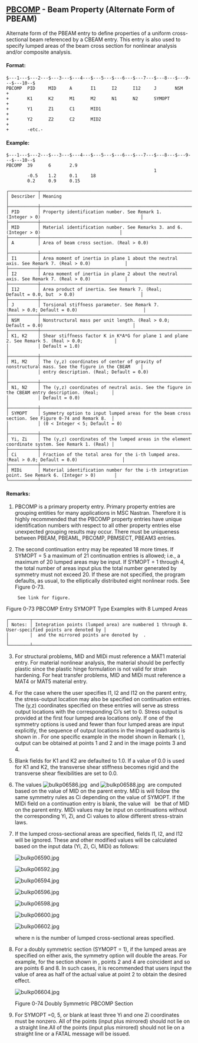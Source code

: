 ## [PBCOMP](https://help.hexagonmi.com/bundle/MSC_Nastran_2022.4/page/Nastran_Combined_Book/qrg/bulkp/TOC.PBCOMP.xhtml) - Beam Property (Alternate Form of PBEAM)

Alternate form of the PBEAM entry to define properties of a uniform cross-sectional beam referenced by a CBEAM entry. This entry is also used to specify lumped areas of the beam cross section for nonlinear analysis and/or composite analysis.

#### Format:

```nastran
$---1---$---2---$---3---$---4---$---5---$---6---$---7---$---8---$---9---$---10--$
PBCOMP  PID     MID     A       I1      I2      I12     J       NSM     +       
+       K1      K2      M1      M2      N1      N2      SYMOPT          +       
+       Y1      Z1      C1      MID1                                    +       
+       Y2      Z2      C2      MID2                                    +       
+       -etc.-                                                                  
```

#### Example:

```nastran
$---1---$---2---$---3---$---4---$---5---$---6---$---7---$---8---$---9---$---10--$
PBCOMP  39      6       2.9                                                     
                                                        1                       
        -0.5    1.2     0.1     18                                              
        0.2     0.9     0.15                                                    
```

```text
┌───────────┬──────────────────────────────────────────────────────────────────────────────────────────────────┐
│ Describer │ Meaning                                                                                          │
├───────────┼──────────────────────────────────────────────────────────────────────────────────────────────────┤
│ PID       │ Property identification number. See Remark 1. (Integer > 0)                                      │
├───────────┼──────────────────────────────────────────────────────────────────────────────────────────────────┤
│ MID       │ Material identification number. See Remarks 3. and 6. (Integer > 0)                              │
├───────────┼──────────────────────────────────────────────────────────────────────────────────────────────────┤
│ A         │ Area of beam cross section. (Real > 0.0)                                                         │
├───────────┼──────────────────────────────────────────────────────────────────────────────────────────────────┤
│ I1        │ Area moment of inertia in plane 1 about the neutral axis. See Remark 7. (Real > 0.0)             │
├───────────┼──────────────────────────────────────────────────────────────────────────────────────────────────┤
│ I2        │ Area moment of inertia in plane 2 about the neutral axis. See Remark 7. (Real > 0.0)             │
├───────────┼──────────────────────────────────────────────────────────────────────────────────────────────────┤
│ I12       │ Area product of inertia. See Remark 7. (Real; Default = 0.0, but  > 0.0)                         │
├───────────┼──────────────────────────────────────────────────────────────────────────────────────────────────┤
│ J         │ Torsional stiffness parameter. See Remark 7. (Real > 0.0; Default = 0.0)                         │
├───────────┼──────────────────────────────────────────────────────────────────────────────────────────────────┤
│ NSM       │ Nonstructural mass per unit length. (Real > 0.0; Default = 0.0)                                  │
├───────────┼──────────────────────────────────────────────────────────────────────────────────────────────────┤
│ K1, K2    │ Shear stiffness factor K in K*A*G for plane 1 and plane 2. See Remark 5. (Real > 0.0;            │
│           │ Default = 1.0)                                                                                   │
├───────────┼──────────────────────────────────────────────────────────────────────────────────────────────────┤
│ M1, M2    │ The (y,z) coordinates of center of gravity of nonstructural mass. See the figure in the CBEAM    │
│           │ entry description. (Real; Default = 0.0)                                                         │
├───────────┼──────────────────────────────────────────────────────────────────────────────────────────────────┤
│ N1, N2    │ The (y,z) coordinates of neutral axis. See the figure in the CBEAM entry description. (Real;     │
│           │ Default = 0.0)                                                                                   │
├───────────┼──────────────────────────────────────────────────────────────────────────────────────────────────┤
│ SYMOPT    │ Symmetry option to input lumped areas for the beam cross section. See Figure 0-74 and Remark 8.  │
│           │ (0 < Integer < 5; Default = 0)                                                                   │
├───────────┼──────────────────────────────────────────────────────────────────────────────────────────────────┤
│ Yi, Zi    │ The (y,z) coordinates of the lumped areas in the element coordinate system. See Remark 1. (Real) │
├───────────┼──────────────────────────────────────────────────────────────────────────────────────────────────┤
│ Ci        │ Fraction of the total area for the i-th lumped area. (Real > 0.0; Default = 0.0)                 │
├───────────┼──────────────────────────────────────────────────────────────────────────────────────────────────┤
│ MIDi      │ Material identification number for the i-th integration point. See Remark 6. (Integer > 0)       │
└───────────┴──────────────────────────────────────────────────────────────────────────────────────────────────┘
```

#### Remarks:

1. PBCOMP is a primary property entry. Primary property entries are grouping entities for many applications in MSC Nastran. Therefore it is highly recommended that the PBCOMP property entries have unique identification numbers with respect to all other property entries else unexpected grouping results may occur. There must be uniqueness between PBEAM, PBEAML, PBCOMP, PBMSECT, PBEAM3 entries.
2. The second continuation entry may be repeated 18 more times. If SYMOPT = 5 a maximum of 21 continuation entries is allowed; i.e., a maximum of 20 lumped areas may be input. If SYMOPT = 1 through 4, the total number of areas input plus the total number generated by symmetry must not exceed 20. If these are not specified, the program defaults, as usual, to the elliptically distributed eight nonlinear rods. See Figure 0-73.

        See link for figure.

Figure 0-73   PBCOMP Entry SYMOPT Type Examples with 8 Lumped Areas

```text
┌────────┬─────────────────────────────────────────────────────────────────────────────────────────────────┐
│ Notes: │ Integration points (lumped area) are numbered 1 through 8. User-specified points are denoted by │
│        │  and the mirrored points are denoted by  .                                                      │
└────────┴─────────────────────────────────────────────────────────────────────────────────────────────────┘
```

3. For structural problems, MID and MIDi must reference a MAT1 material entry. For material nonlinear analysis, the material should be perfectly plastic since the plastic hinge formulation is not valid for strain hardening. For heat transfer problems, MID and MIDi must reference a MAT4 or MAT5 material entry.
4. For the case where the user specifies I1, I2 and I12 on the parent entry, the stress-output location may also be specified on continuation entries. The (y,z) coordinates specified on these entries will serve as stress output locations with the corresponding Ci’s set to 0. Stress output is provided at the first four lumped area locations only. If one of the symmetry options is used and fewer than four lumped areas are input explicitly, the sequence of output locations in the imaged quadrants is shown in  . For one specific example in the model shown in Remark   ( ), output can be obtained at points 1 and 2 and in the image points 3 and 4.
5. Blank fields for K1 and K2 are defaulted to 1.0. If a value of 0.0 is used for K1 and K2, the transverse shear stiffness becomes rigid and the transverse shear flexibilities are set to 0.0.
6. The values  ![bulkp06586.jpg](https://help-be.hexagonmi.com/bundle/MSC_Nastran_2022.4/page/Nastran_Combined_Book/qrg/bulkp/../../../assets/bulkp06586.jpg?_LANG=enus)  and  ![bulkp06588.jpg](https://help-be.hexagonmi.com/bundle/MSC_Nastran_2022.4/page/Nastran_Combined_Book/qrg/bulkp/../../../assets/bulkp06588.jpg?_LANG=enus)  are computed based on the value of MID on the parent entry. MID is will follow the same symmetry rules as Ci depending on the value of SYMOPT. If the MIDi field on a continuation entry is blank, the value will   be that of MID on the parent entry. MIDi values may be input on continuations without the corresponding Yi, Zi, and Ci values to allow different stress-strain laws.
7. If the lumped cross-sectional areas are specified, fields I1, I2, and I12 will be ignored. These and other modified values will be calculated based on the input data (Yi, Zi, Ci, MIDi) as follows:

    ![bulkp06590.jpg](https://help-be.hexagonmi.com/bundle/MSC_Nastran_2022.4/page/Nastran_Combined_Book/qrg/bulkp/../../../assets/bulkp06590.jpg?_LANG=enus)  
    
    ![bulkp06592.jpg](https://help-be.hexagonmi.com/bundle/MSC_Nastran_2022.4/page/Nastran_Combined_Book/qrg/bulkp/../../../assets/bulkp06592.jpg?_LANG=enus)  
    
    ![bulkp06594.jpg](https://help-be.hexagonmi.com/bundle/MSC_Nastran_2022.4/page/Nastran_Combined_Book/qrg/bulkp/../../../assets/bulkp06594.jpg?_LANG=enus)  
    
    ![bulkp06596.jpg](https://help-be.hexagonmi.com/bundle/MSC_Nastran_2022.4/page/Nastran_Combined_Book/qrg/bulkp/../../../assets/bulkp06596.jpg?_LANG=enus)  
    
    ![bulkp06598.jpg](https://help-be.hexagonmi.com/bundle/MSC_Nastran_2022.4/page/Nastran_Combined_Book/qrg/bulkp/../../../assets/bulkp06598.jpg?_LANG=enus)  
    
    ![bulkp06600.jpg](https://help-be.hexagonmi.com/bundle/MSC_Nastran_2022.4/page/Nastran_Combined_Book/qrg/bulkp/../../../assets/bulkp06600.jpg?_LANG=enus)  
    
    ![bulkp06602.jpg](https://help-be.hexagonmi.com/bundle/MSC_Nastran_2022.4/page/Nastran_Combined_Book/qrg/bulkp/../../../assets/bulkp06602.jpg?_LANG=enus)  

    where n is the number of lumped cross-sectional areas specified.

8. For a doubly symmetric section (SYMOPT = 1), if the lumped areas are specified on either axis, the symmetry option will double the areas. For example, for the section shown in  , points 2 and 4 are coincident and so are points 6 and 8. In such cases, it is recommended that users input the value of area as half of the actual value at point 2 to obtain the desired effect.

    ![bulkp06604.jpg](https://help-be.hexagonmi.com/bundle/MSC_Nastran_2022.4/page/Nastran_Combined_Book/qrg/bulkp/../../../assets/bulkp06604.jpg?_LANG=enus)
    
    Figure 0-74 Doubly Symmetric PBCOMP Section

9. For SYMOPT =0, 5, or blank at least three Yi and one Zi coordinates must be nonzero. All of the points (input plus mirrored) should not lie on a straight line.All of the points (input plus mirrored) should not lie on a straight line or a FATAL message will be issued.
